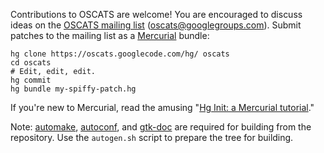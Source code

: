 Contributions to OSCATS are welcome!  You are encouraged to discuss ideas on
the [OSCATS mailing list](http://groups.google.com/group/oscats)
(oscats@googlegroups.com).  Submit patches to the mailing list as a
[Mercurial](http://mercurial.selenic.com/) bundle:
```
hg clone https://oscats.googlecode.com/hg/ oscats
cd oscats
# Edit, edit, edit.
hg commit
hg bundle my-spiffy-patch.hg
```
If you're new to Mercurial, read the amusing "[Hg Init: a Mercurial tutorial](http://hginit.com/)."

Note: [automake](http://www.gnu.org/software/automake/),
[autoconf](http://www.gnu.org/software/autoconf), and
[gtk-doc](http://www.gtk.org/gtk-doc) are required for building from the
repository.  Use the `autogen.sh` script to prepare the tree for building.